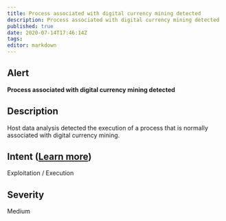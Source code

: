```yaml
---
title: Process associated with digital currency mining detected
description: Process associated with digital currency mining detected
published: true
date: 2020-07-14T17:46:14Z
tags:
editor: markdown
---
```


## Alert
**Process associated with digital currency mining detected**

## Description
Host data analysis detected the execution of a process that is normally associated with digital currency mining.

## Intent ([Learn more](/public/security/alerts/intentions.md))
Exploitation / Execution

## Severity
Medium





